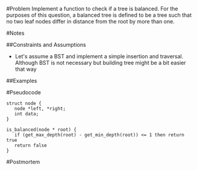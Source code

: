 #Problem
Implement a function to check if a tree is balanced. For the purposes of this question,
a balanced tree is defined to be a tree such that no two leaf nodes differ in distance
from the root by more than one.

#Notes

##Constraints and Assumptions
* Let's assume a BST and implement a simple insertion and traversal. Although BST is not necessary but building
tree might be a bit easier that way

##Examples


#Pseudocode
```
struct node {
   node *left, *right;
   int data;
}

is_balanced(node * root) {
   if (get_max_depth(root) - get_min_depth(root)) <= 1 then return true
   return false
}

```

#Postmortem

